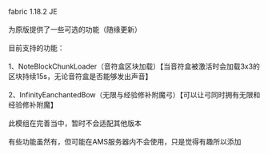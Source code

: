 fabric 1.18.2 JE<br>
<br>
为原版提供了一些可选的功能（随缘更新）<br>
<br>
目前支持的功能：<br>
<br>
1、NoteBlockChunkLoader（音符盒区块加载）【当音符盒被激活时会加载3x3的区块持续15s，无论音符盒是否能够发出声音】<br>
<br>
2、InfinityEanchantedBow（无限与经验修补附魔弓）【可以让弓同时拥有无限和经验修补附魔】<br>
<br>
此模组在完善当中，暂时不会适配其他版本<br>
<br>
有些功能虽然有，但可能在AMS服务器内不会使用，只是觉得有趣所以添加<br>
